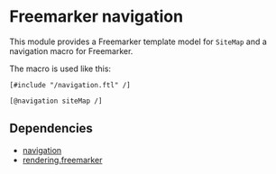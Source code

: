 # Freemarker navigation #

This module provides a Freemarker template model for `SiteMap` and a navigation macro for Freemarker.

The macro is used like this:

```
[#include "/navigation.ftl" /]

[@navigation siteMap /]	
```

## Dependencies ##

  * [navigation](navigation.md)
  * [rendering.freemarker](rendering_freemarker.md)